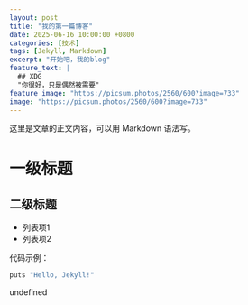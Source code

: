 ```yaml
---
layout: post
title: "我的第一篇博客"
date: 2025-06-16 10:00:00 +0800
categories: [技术]
tags: [Jekyll, Markdown]
excerpt: "开始吧，我的blog"
feature_text: |
  ## XDG
  "你很好，只是偶然被需要"
feature_image: "https://picsum.photos/2560/600?image=733"
image: "https://picsum.photos/2560/600?image=733"
---
```


这里是文章的正文内容，可以用 Markdown 语法写。

# 一级标题

## 二级标题

- 列表项1
- 列表项2

代码示例：

```c
puts "Hello, Jekyll!"
```

undefined
